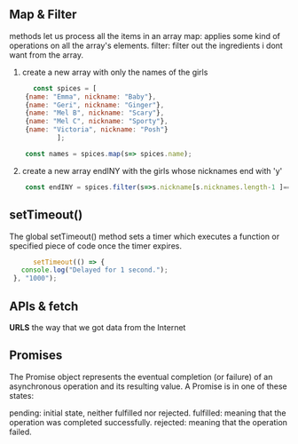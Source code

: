 
## Map & Filter 
methods let us process all the items in an array
map: applies some kind of operations on all the array's elements.
filter: filter out the ingredients i dont want from the array.
1. create a new array with only the names of the girls
```jsx
      const spices = [
    {name: "Emma", nickname: "Baby"},
    {name: "Geri", nickname: "Ginger"},
    {name: "Mel B", nickname: "Scary"},
    {name: "Mel C", nickname: "Sporty"},
    {name: "Victoria", nickname: "Posh"}
            ];

    const names = spices.map(s=> spices.name);
```
2. create a new array endINY with the girls whose nicknames end with 'y'
```jsx
    const endINY = spices.filter(s=>s.nickname[s.nicknames.length-1 ]=== 'y');
```
## setTimeout()
The global setTimeout() method sets a timer which executes a function or specified piece of code once the timer expires.
```jsx
      setTimeout(() => {
   console.log("Delayed for 1 second.");
 }, "1000");
```
## APIs & fetch
**URLS** the way that we got data from the Internet

## Promises
The Promise object represents the eventual completion (or failure) of an asynchronous operation and its resulting value.      A Promise is in one of these states:

pending: initial state, neither fulfilled nor rejected.
fulfilled: meaning that the operation was completed successfully.
rejected: meaning that the operation failed.
